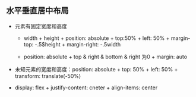 
## 水平垂直居中布局
* 元素有固定宽度和高度
  *  width + height + position: absolute + top:50% + left: 50% + margin-top: -.5$height + margin-right: -.5width
  
  * position: absolute + top & right & bottom & right 为0 + margin: auto

* 未知元素的宽度和高度：position: absolute + top: 50% + left: 50% + transform: translate(-50%)


* display: flex + justify-content: cneter + align-items: center